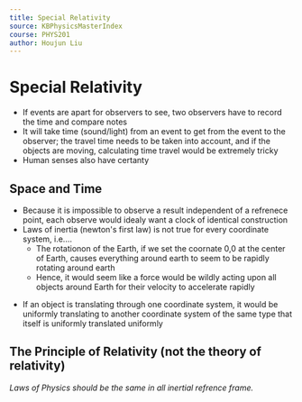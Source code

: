```yaml
---
title: Special Relativity
source: KBPhysicsMasterIndex
course: PHYS201
author: Houjun Liu
---
```


# Special Relativity

* If events are apart for observers to see, two observers have to record the time and compare notes
* It will take time (sound/light) from an event to get from the event to the observer; the travel time needs to be taken into account, and if the objects are moving, calculating time travel would be extremely tricky
* Human senses also have certanty

## Space and Time
* Because it is impossible to observe a result independent of a refrenece point, each observe would idealy want a clock of identical construction
* Laws of inertia (newton's first law) is not true for every coordinate system, i.e....
	* The rotationon of the Earth, if we set the coornate 0,0 at the center of Earth,  causes everything around earth to seem to be rapidly rotating around earth
	* Hence, it would seem like a force would be wildly acting upon all objects around Earth for their velocity to accelerate rapidly

- If an object is translating through one coordinate system, it would be uniformly translating to another coordinate system of the same type that itself is uniformly translated uniformly 

## The Principle of Relativity (not the theory of relativity)
_Laws of Physics should be the same in all inertial refrence frame._